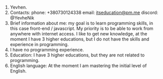 1. Yevhen.
2. Contacts:
phone: +380730124338
email: itseducation@pm.me
discord: @YevheNik
4. Brief information about me:
my goal is to learn programming skills, in this case front-end / javascript. My priority is to be able to work from anywhere with internet access. I like to get new knowledge, at the moment I have 3 higher educations, but I do not have the skills and experience in programming.
5. I have no programming experience.
6. Education:
  I have 3 higher educations, but they are not related to programming.
7. English language:
At the moment I am mastering the initial level of English.

